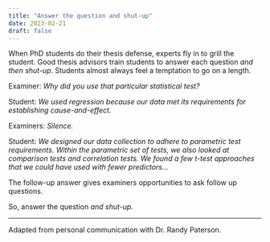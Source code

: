 ```yaml
---
title: "Answer the question and shut-up"
date: 2023-02-21
draft: false
---
```


When PhD students do their thesis defense, experts fly in to grill the student.
Good thesis advisors train students to answer each question _and then shut-up_. 
Students almost always feel a temptation to go on a length. 

Examiner: _Why did you use that particular statistical test?_

Student: _We used regression because our data met its requirements for establishing cause-and-effect._

Examiners: _Silence._

Student: _We designed our data collection to adhere to parametric test requirements. Within the parametric set of tests, we also looked at comparison tests and correlation tests. We found a few t-test approaches that we could have used with fewer predictors..._

The follow-up answer gives examiners opportunities to ask follow up questions.

So, answer the question _and shut-up._

---

Adapted from personal communication with Dr. Randy Paterson.